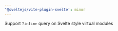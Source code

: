 ```yaml
---
'@sveltejs/vite-plugin-svelte': minor
---
```


Support `?inline` query on Svelte style virtual modules
